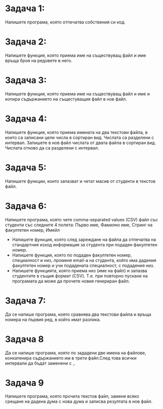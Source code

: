 # Задача 1: 
Напишете програма, която отпечатва собствения си код.

# Задача 2: 
Напишете функция, която приема име на съществуващ файл и име връща броя на редовете в него.

# Задача 3: 
Напишете функция, която приема име на съществуващ файл и име и копира съдържанието на същестуващия файл в нов файл.

# Задача 4: 
Напишете функция, която приема имената на два текстови файла, в които са записани цели числа в сортиран вид. Числата са разделени с интервал. Запишете в нов файл числата от двата файла в сортиран вид. Числата отново да са разделени с интервал.

# Задача 5: 
Напишете функции, които запазват и четат масив от студенти в текстов файл.

# Задача 6: 
Напишете програма, която чете comma-separated values (CSV) файл със студенти със следните 4 полета: Първо име, Фамилно име, Стринг на факултетен номер, Имейл

* Напишете функция, която след зареждане на файла да отпечатва на стандартния изход информация за студента при подаден факултетен номер.
* Напишете функция, която по подаден факултетен номер, специалност и низ, променя email-a на студента, който има дадения факултетен номер и учи подадената специалност, с подадения низ.
* Напишете функцията, която приема низ (име на файл) и запазва студентите в същия формат (CSV). Т.е. при повторно пускане на програмата да може да прочете новия генериран файл.

# Задача 7:
Да се напише програма, която сравнява два текстови файла и връща номера на първия ред, в който имат разлика.

# Задача 8
Да се напише програма, която по зададени две имена на файлове, конкатенира съдържанието им в трети файл.След това всички интервали да бъдат заменени с ,.

# Задача 9
Напишете програма, която прочита текстов файл, заменя всяко срещане на дадена дума с нова дума и записва резултата в нов файл.

